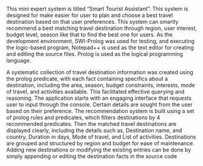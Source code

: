 This mini expert system is titled “Smart Tourist Assistant”. This system is designed for make easier for user to plan and choose a best travel destination based on that user preferences. This system can smartly recommend a best matching travel destination through region, user interest, budget level, season like that to find the best one for users.  As the development environment, SWI-Prolog was used for testing, and executing the logic-based program, Notepad++ is used as the text editor for creating and editing the source files.  Prolog is used as the logical programming language.

A systematic collection of travel destination information was created using the prolog 
predicate, with each fact containing specifics about a destination, including the area, season, 
budget constraints, interests, mode of travel, and activities available. This facilitated effective 
querying and reasoning. The application starts with an engaging interface that requests user to 
input through the console. Certain details are sought from the user based on their preference.
The recommendation system is built using a set of prolog rules and predicates, which filters 
destinations by 4 recommended predicates. 
Then the matched travel destinations are displayed clearly, including the details such as, Destination name, and country, Duration in days, Mode of travel, and List of activities.
Destinations are grouped and structured by region and budget for ease of maintenance. Adding 
new destinations or modifying the existing entries can be done by simply appending or editing 
the destination facts in the source code
